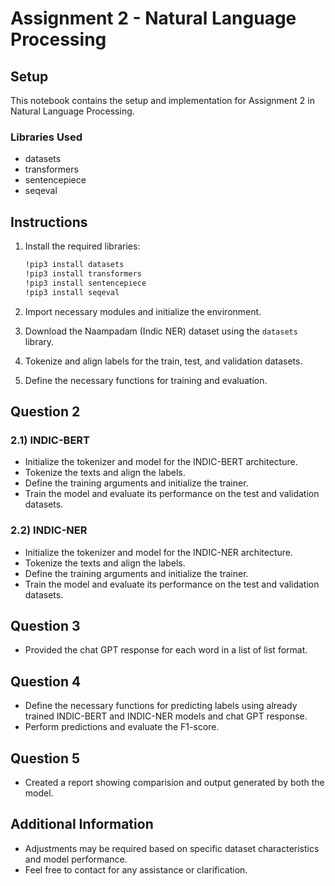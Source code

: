 # Assignment 2 - Natural Language Processing

## Setup

This notebook contains the setup and implementation for Assignment 2 in Natural Language Processing.

### Libraries Used
- datasets
- transformers
- sentencepiece
- seqeval

## Instructions

1. Install the required libraries:
    ```bash
    !pip3 install datasets
    !pip3 install transformers
    !pip3 install sentencepiece
    !pip3 install seqeval
    ```

2. Import necessary modules and initialize the environment.

3. Download the Naampadam (Indic NER) dataset using the `datasets` library.

4. Tokenize and align labels for the train, test, and validation datasets.

5. Define the necessary functions for training and evaluation.

## Question 2

### 2.1) INDIC-BERT

- Initialize the tokenizer and model for the INDIC-BERT architecture.
- Tokenize the texts and align the labels.
- Define the training arguments and initialize the trainer.
- Train the model and evaluate its performance on the test and validation datasets.

### 2.2) INDIC-NER

- Initialize the tokenizer and model for the INDIC-NER architecture.
- Tokenize the texts and align the labels.
- Define the training arguments and initialize the trainer.
- Train the model and evaluate its performance on the test and validation datasets.

## Question 3

- Provided the chat GPT response for each word in a list of list format.

## Question 4

- Define the necessary functions for predicting labels using already trained INDIC-BERT and INDIC-NER models and chat GPT response.
- Perform predictions and evaluate the F1-score.

## Question 5

- Created a report showing comparision and output generated by both the model.

## Additional Information

- Adjustments may be required based on specific dataset characteristics and model performance.
- Feel free to contact for any assistance or clarification.
